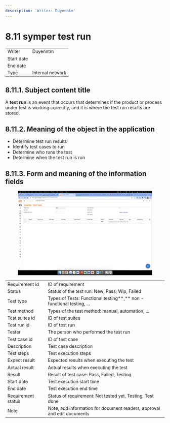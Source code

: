 ```yaml
---
description: 'Writer: Duyenntm'
---
```


# 8.11 symper test run

|            |                  |
| ---------- | ---------------- |
| Writer     | Duyenntm         |
| Start date |                  |
| End date   |                  |
| Type       | Internal network |

## 8.11.1. Subject content title

A **test run** is an event that occurs that determines if the product or process under test is working correctly, and it is where the test run results are stored.

## 8.11.2. Meaning of the object in the application

* Determine test run results
* Identify test cases to run
* Determine who runs the test
* Determine when the test run is run

## 8.11.3. Form and meaning of the information fields

<figure><img src="../../.gitbook/assets/image (77).png" alt=""><figcaption></figcaption></figure>

|                    |                                                                           |
| ------------------ | ------------------------------------------------------------------------- |
| Requirement id     | ID of requirement                                                         |
| Status             | Status of the test run: New, Pass, Wip, Failed                            |
| Test type          | Types of Tests: Functional testing\*\*,\*\* non - functional testing, ... |
| Test method        | Types of the test method: manual, automation, ...                         |
| Test suites id     | ID of test suites                                                         |
| Test run id        | ID of test run                                                            |
| Tester             | The person who performed the test run                                     |
| Test case id       | ID of test case                                                           |
| Description        | Test case description                                                     |
| Test steps         | Test execution steps                                                      |
| Expect result      | Expected results when executing the test                                  |
| Actual result      | Actual results when executing the test                                    |
| Result             | Result of test case: Pass, Failed, Testing                                |
| Start date         | Test execution start time                                                 |
| End date           | Test execution end time                                                   |
| Requirement status | Status of requirement: Not tested yet, Testing, Test done                 |
| Note               | Note, add information for document readers, approval and edit documents   |
